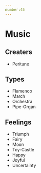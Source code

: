 ```yaml
---
number:45
---
```


# Music


## Creaters
* Peritune


## Types
* Flamenco
* March
* Orchestra
* Pipe-Organ

## Feelings
* Triumph
* Fairy
* Moon
* Toy-Castle
* Happy
* Joyful
* Uncertainty
